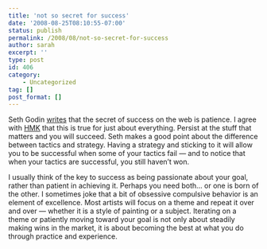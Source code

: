 ```yaml
---
title: 'not so secret for success'
date: '2008-08-25T08:10:55-07:00'
status: publish
permalink: /2008/08/not-so-secret-for-success
author: sarah
excerpt: ''
type: post
id: 406
category:
    - Uncategorized
tag: []
post_format: []
---
```

Seth Godin [writes](http://sethgodin.typepad.com/seths_blog/2008/08/the-secret-of-t.html) that the secret of success on the web is patience. I agree with [HMK](http://www.extragroup.de/weblog/hmk/archives/004721.html) that this is true for just about everything. Persist at the stuff that matters and you will succeed. Seth makes a good point about the difference between tactics and strategy. Having a strategy and sticking to it will allow you to be successful when some of your tactics fail — and to notice that when your tactics are successful, you still haven’t won.

I usually think of the key to success as being passionate about your goal, rather than patient in achieving it. Perhaps you need both… or one is born of the other. I sometimes joke that a bit of obsessive compulsive behavior is an element of excellence. Most artists will focus on a theme and repeat it over and over — whether it is a style of painting or a subject. Iterating on a theme or patiently moving toward your goal is not only about steadily making wins in the market, it is about becoming the best at what you do through practice and experience.